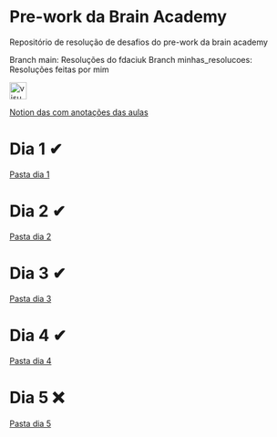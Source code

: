# Pre-work da Brain Academy
Repositório de resolução de desafios do pre-work da brain academy

Branch main: Resoluções do fdaciuk
Branch minhas_resolucoes: Resoluções feitas por mim

<a href="https://dticed.notion.site/dticed/9384401fdba941d9a579b58d0120ab45?v=e0a7e2946d29497aa87e49ec849ae78f">
  <img src="https://img.icons8.com/nolan/452/notion.png" alt="visual studio code" width="30px">
</a>

[Notion das com anotações das aulas](https://dticed.notion.site/dticed/9384401fdba941d9a579b58d0120ab45?v=e0a7e2946d29497aa87e49ec849ae78f) 

# Dia 1 ✔
[Pasta dia 1](https://github.com/dticed/bacademy-pre-work/tree/main/dia1)
# Dia 2 ✔
[Pasta dia 2](https://github.com/dticed/bacademy-pre-work/)
# Dia 3 ✔
[Pasta dia 3](https://github.com/dticed/bacademy-pre-work/)
# Dia 4 ✔
[Pasta dia 4](https://github.com/dticed/bacademy-pre-work/)
# Dia 5 ❌
[Pasta dia 5](https://github.com/dticed/bacademy-pre-work/)
